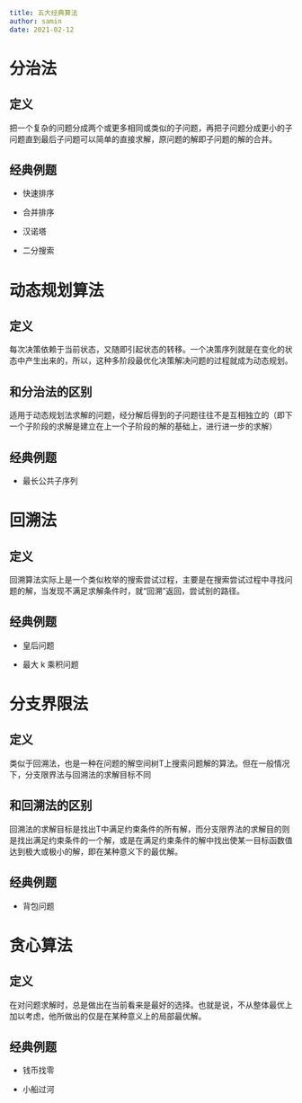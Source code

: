 ```yaml
title: 五大经典算法
author: samin
date: 2021-02-12
```

# 分治法

## 定义

把一个复杂的问题分成两个或更多相同或类似的子问题，再把子问题分成更小的子问题直到最后子问题可以简单的直接求解，原问题的解即子问题的解的合并。

## 经典例题

- 快速排序
  
- 合并排序
  
- 汉诺塔

- 二分搜索

# 动态规划算法

## 定义

每次决策依赖于当前状态，又随即引起状态的转移。一个决策序列就是在变化的状态中产生出来的，所以，这种多阶段最优化决策解决问题的过程就成为动态规划。

## 和分治法的区别

适用于动态规划法求解的问题，经分解后得到的子问题往往不是互相独立的（即下一个子阶段的求解是建立在上一个子阶段的解的基础上，进行进一步的求解）

## 经典例题

- 最长公共子序列

# 回溯法

## 定义

回溯算法实际上是一个类似枚举的搜索尝试过程，主要是在搜索尝试过程中寻找问题的解，当发现不满足求解条件时，就“回溯”返回，尝试别的路径。

## 经典例题

- 皇后问题

- 最大 k 乘积问题

# 分支界限法

## 定义

类似于回溯法，也是一种在问题的解空间树T上搜索问题解的算法。但在一般情况下，分支限界法与回溯法的求解目标不同

## 和回溯法的区别

回溯法的求解目标是找出T中满足约束条件的所有解，而分支限界法的求解目的则是找出满足约束条件的一个解，或是在满足约束条件的解中找出使某一目标函数值达到极大或极小的解，即在某种意义下的最优解。

## 经典例题

- 背包问题

# 贪心算法

## 定义

在对问题求解时，总是做出在当前看来是最好的选择。也就是说，不从整体最优上加以考虑，他所做出的仅是在某种意义上的局部最优解。

## 经典例题

- 钱币找零

- 小船过河
